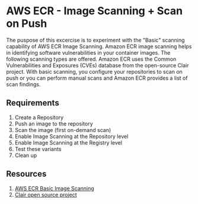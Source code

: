 # AWS ECR - Image Scanning + Scan on Push
The puspose of this excercise is to experiment with the "Basic" scanning capability of AWS ECR Image Scanning. Amazon ECR image scanning helps in identifying software vulnerabilities in your container images. The following scanning types are offered. Amazon ECR uses the Common Vulnerabilities and Exposures (CVEs) database from the open-source Clair project. With basic scanning, you configure your repositories to scan on push or you can perform manual scans and Amazon ECR provides a list of scan findings.

## Requirements
1. Create a Repository
1. Push an image to the repository
1. Scan the image (first on-demand scan)
1. Enable Image Scanning at the Repository level
1. Enable Image Scanning at the Registry level
1. Test these variants
1. Clean up

## Resources
1. [AWS ECR Basic Image Scanning](https://docs.aws.amazon.com/AmazonECR/latest/userguide/image-scanning-basic.html)
1. [Clair open source project](https://github.com/quay/clair)